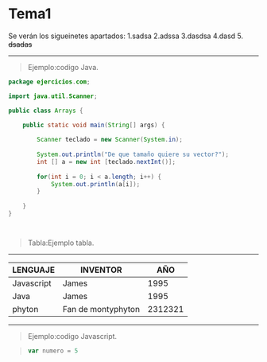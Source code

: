 # Tema1

Se verán los sigueinetes apartados:
1.sadsa
2.adssa
3.dasdsa
4.dasd
5. ~~dsadas~~


---

> Ejemplo:codigo Java.


```java
package ejercicios.com;

import java.util.Scanner;

public class Arrays {

	public static void main(String[] args) {
		
		Scanner teclado = new Scanner(System.in);
	
		System.out.println("De que tamaño quiere su vector?");
		int [] a = new int [teclado.nextInt()];
		
		for(int i = 0; i < a.length; i++) {
			System.out.println(a[i]);
		}
	
	}	
}




```

> Tabla:Ejemplo tabla.
---

LENGUAJE	|	INVENTOR	|	AÑO
----------------|-----------------------|----------------
Javascript      | James			| 1995
Java     	| James			| 1995
phyton     	| Fan de montyphyton	| 2312321
---






> Ejemplo:codigo Javascript.


>```javascript
>var numero = 5
>```
